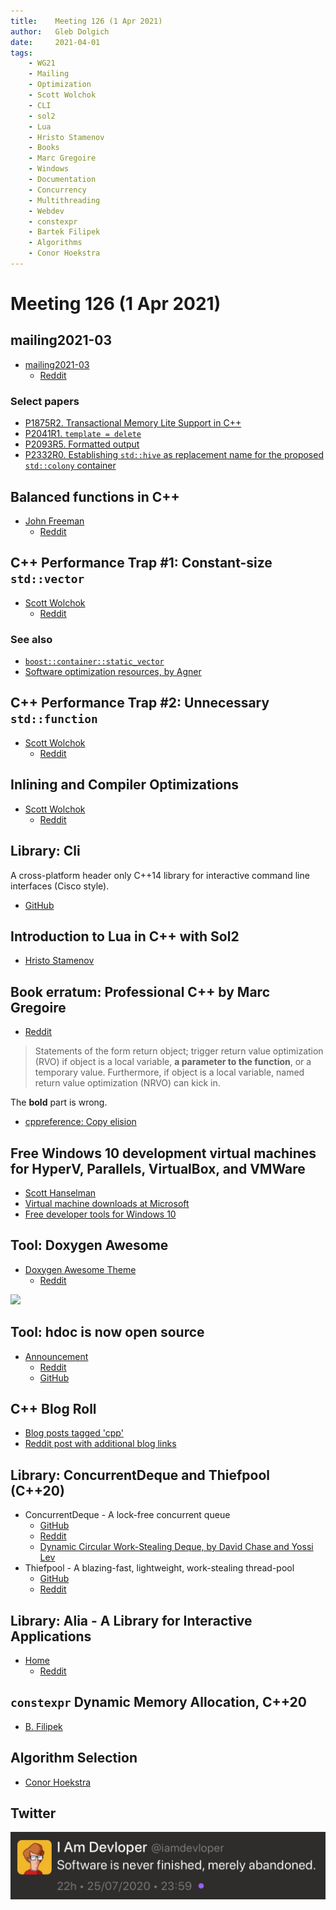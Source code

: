 ```yaml
---
title:    Meeting 126 (1 Apr 2021)
author:   Gleb Dolgich
date:     2021-04-01
tags:
    - WG21
    - Mailing
    - Optimization
    - Scott Wolchok
    - CLI
    - sol2
    - Lua
    - Hristo Stamenov
    - Books
    - Marc Gregoire
    - Windows
    - Documentation
    - Concurrency
    - Multithreading
    - Webdev
    - constexpr
    - Bartek Filipek
    - Algorithms
    - Conor Hoekstra
---
```


# Meeting 126 (1 Apr 2021)

## mailing2021-03

* [mailing2021-03](http://www.open-std.org/jtc1/sc22/wg21/docs/papers/2021/#mailing2021-03)
  * [Reddit](https://www.reddit.com/r/cpp/comments/mcwx0i/wg21_aka_c_standard_committee_march_2021_mailing/)

### Select papers

* [P1875R2. Transactional Memory Lite Support in C++](http://www.open-std.org/jtc1/sc22/wg21/docs/papers/2021/p1875r2.pdf)
* [P2041R1. `template = delete`](http://www.open-std.org/jtc1/sc22/wg21/docs/papers/2021/p2041r1.html)
* [P2093R5. Formatted output](http://www.open-std.org/jtc1/sc22/wg21/docs/papers/2021/p2093r5.html)
* [P2332R0. Establishing `std::hive` as replacement name for the proposed `std::colony` container](http://www.open-std.org/jtc1/sc22/wg21/docs/papers/2021/p2332r0.html)

## Balanced functions in C++

* [John Freeman](https://jfreeman.dev/blog/2021/03/22/balanced-functions-in-c++/)
  * [Reddit](https://www.reddit.com/r/cpp/comments/mas9re/balanced_functions_in_c/)

## C++ Performance Trap #1: Constant-size `std::vector`

* [Scott Wolchok](https://wolchok.org/posts/cxx-trap-1-constant-size-vector/)
  * [Reddit](https://www.reddit.com/r/cpp/comments/kyc6f9/c_performance_trap_1_constantsize_stdvector/)

### See also

* [`boost::container::static_vector`](https://www.boost.org/doc/libs/1_75_0/doc/html/boost/container/static_vector.html)
* [Software optimization resources, by Agner](https://www.agner.org/optimize/#manuals)

## C++ Performance Trap #2: Unnecessary `std::function`

* [Scott Wolchok](https://wolchok.org/posts/cxx-trap-2-std-function/)
  * [Reddit](https://www.reddit.com/r/cpp/comments/kzvjgn/c_performance_trap_2_unnecessary_stdfunction/?ref=share&ref_source=link)

## Inlining and Compiler Optimizations

* [Scott Wolchok](https://wolchok.org/posts/inlining-and-compiler-optimizations/)
  * [Reddit](https://www.reddit.com/r/cpp/comments/l3r8o4/inlining_and_compiler_optimizations/?ref=share&ref_source=link)

## Library: Cli

A cross-platform header only C++14 library for interactive command line interfaces (Cisco style).

* [GitHub](https://github.com/daniele77/cli)

## Introduction to Lua in C++ with Sol2

* [Hristo Stamenov](https://thatonegamedev.com/cpp/introduction-to-lua-in-c-with-sol2/)

## Book erratum: Professional C++ by Marc Gregoire

* [Reddit](https://www.reddit.com/r/cpp/comments/ltwbsj/professional_c_5th_ed_and_statement_about_rvo_and/)

> Statements of the form return object; trigger return value optimization (RVO) if object is a local variable, **a parameter to the function**, or a temporary value. Furthermore, if object is a local variable, named return value optimization (NRVO) can kick in.

The **bold** part is wrong.

* [cppreference: Copy elision](https://en.cppreference.com/w/cpp/language/copy_elision)

## Free Windows 10 development virtual machines for HyperV, Parallels, VirtualBox, and VMWare

* [Scott Hanselman](https://www.hanselman.com/blog/free-windows-10-development-virtual-machines-for-hyperv-parallels-virtualbox-and-vmware)
* [Virtual machine downloads at Microsoft](https://developer.microsoft.com/en-us/windows/downloads/virtual-machines/?WT.mc_id=-blog-scottha)
* [Free developer tools for Windows 10](https://developer.microsoft.com/en-us/windows/downloads?WT.mc_id=-blog-scottha)

## Tool: Doxygen Awesome

* [Doxygen Awesome Theme](https://jothepro.github.io/doxygen-awesome-css/)
  * [Reddit](https://www.reddit.com/r/cpp/comments/ma2r2r/dxoygen_awesome_css_make_your_doxygen_docs/)

![](https://jothepro.github.io/doxygen-awesome-css/screenshot.png)

## Tool: hdoc is now open source

* [Announcement](https://hdoc.io/blog/open-sourcing-hdoc/)
  * [Reddit](https://www.reddit.com/r/cpp/comments/maslrs/hdoc_the_modern_documentation_tool_for_c_is_now/)
  * [GitHub](https://github.com/hdoc/hdoc)

## C++ Blog Roll

* [Blog posts tagged 'cpp'](https://blogsurf.io/tag/cpp)
* [Reddit post with additional blog links](https://www.reddit.com/r/cpp/comments/m51ugh/list_of_c_blogs_by_individual_developers/)

## Library: ConcurrentDeque and Thiefpool (C++20)

* ConcurrentDeque - A lock-free concurrent queue
  * [GitHub](https://github.com/ConorWilliams/ConcurrentDeque)
  * [Reddit](https://www.reddit.com/r/cpp/comments/m2sqt9/conorwilliamsconcurrentdeque/)
  * [Dynamic Circular Work-Stealing Deque, by David Chase and Yossi Lev](https://www.dre.vanderbilt.edu/~schmidt/PDF/work-stealing-dequeue.pdf)
* Thiefpool - A blazing-fast, lightweight, work-stealing thread-pool
  * [GitHub](https://github.com/ConorWilliams/Threadpool)
  * [Reddit](https://www.reddit.com/r/cpp/comments/m6z2fz/workstealing_threadpool/)

## Library: Alia - A Library for Interactive Applications

* [Home](https://alia.dev/)
  * [Reddit](https://www.reddit.com/r/cpp/comments/m2ynrm/alia_a_declarative_ui_library_for_c/)

## `constexpr` Dynamic Memory Allocation, C++20

* [B. Filipek](https://www.cppstories.com/2021/constexpr-new-cpp20/)

## Algorithm Selection

* [Conor Hoekstra](https://codereport.github.io/Algorithm-Selection/)

## Twitter

![](/img/abandoned.jpeg)
